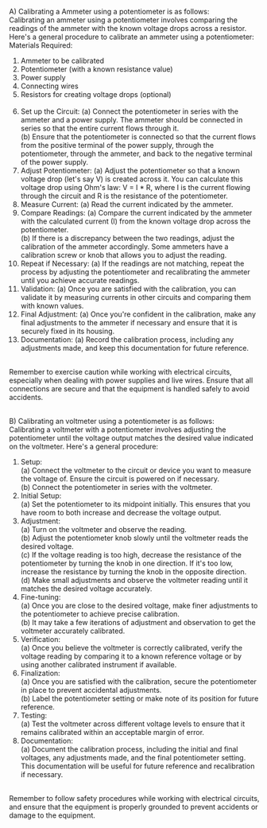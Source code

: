 A) Calibrating a Ammeter using a potentiometer is as follows:
<br>
Calibrating an ammeter using a potentiometer involves comparing the readings of the ammeter with the known voltage drops across a resistor. Here's a general procedure to calibrate an ammeter using a potentiometer:
<br>
Materials Required:
1. Ammeter to be calibrated
2. Potentiometer (with a known resistance value)
3. Power supply
4. Connecting wires
5. Resistors for creating voltage drops (optional)
   <br>
   <br>
1. Set up the Circuit:
   (a) Connect the potentiometer in series with the ammeter and a power supply. The ammeter should be connected in series so that the entire current flows through it.<br>
   (b) Ensure that the potentiometer is connected so that the current flows from the positive terminal of the power supply, through the potentiometer, through the ammeter, and back to the negative terminal of the power supply.  
2. Adjust Potentiometer:
   (a) Adjust the potentiometer so that a known voltage drop (let's say V) is created across it. You can calculate this voltage drop using Ohm's law: V = I * R, where I is the current flowing through the circuit and R is the resistance of the potentiometer.  
3. Measure Current:
   (a) Read the current indicated by the ammeter.
4. Compare Readings:
   (a) Compare the current indicated by the ammeter with the calculated current (I) from the known voltage drop across the potentiometer.<br>
   (b) If there is a discrepancy between the two readings, adjust the calibration of the ammeter accordingly. Some ammeters have a calibration screw or knob that allows you to adjust the reading.
5. Repeat if Necessary:
   (a) If the readings are not matching, repeat the process by adjusting the potentiometer and recalibrating the ammeter until you achieve accurate readings.
6. Validation:
   (a) Once you are satisfied with the calibration, you can validate it by measuring currents in other circuits and comparing them with known values.
7. Final Adjustment:
   (a) Once you're confident in the calibration, make any final adjustments to the ammeter if necessary and ensure that it is securely fixed in its housing.
8. Documentation:
   (a) Record the calibration process, including any adjustments made, and keep this documentation for future reference.
<br>
Remember to exercise caution while working with electrical circuits, especially when dealing with power supplies and live wires. Ensure that all connections are secure and that the equipment is handled safely to avoid accidents.

<br>
<br>


B) Calibrating an voltmeter using a potentiometer is as follows:
<br>
Calibrating a voltmeter with a potentiometer involves adjusting the potentiometer until the voltage output matches the desired value indicated on the voltmeter. Here's a general procedure:
<br>
1. Setup:<br>
   (a) Connect the voltmeter to the circuit or device you want to measure the voltage of. Ensure the circuit is powered on if necessary.<br>
   (b) Connect the potentiometer in series with the voltmeter.
2. Initial Setup:<br>
   (a) Set the potentiometer to its midpoint initially. This ensures that you have room to both increase and decrease the voltage output.
3. Adjustment:<br>
   (a) Turn on the voltmeter and observe the reading.<br>
   (b) Adjust the potentiometer knob slowly until the voltmeter reads the desired voltage.<br>
   (c) If the voltage reading is too high, decrease the resistance of the potentiometer by turning the knob in one direction. If it's too low, increase the resistance by turning the knob in the opposite direction.<br>
   (d) Make small adjustments and observe the voltmeter reading until it matches the desired voltage accurately.<br>
4. Fine-tuning:<br>
   (a) Once you are close to the desired voltage, make finer adjustments to the potentiometer to achieve precise calibration.<br>
   (b) It may take a few iterations of adjustment and observation to get the voltmeter accurately calibrated.<br>
5. Verification:<br>
   (a) Once you believe the voltmeter is correctly calibrated, verify the voltage reading by comparing it to a known reference voltage or by using another calibrated instrument if available.<br>
6. Finalization:<br>
   (a) Once you are satisfied with the calibration, secure the potentiometer in place to prevent accidental adjustments.<br>
   (b) Label the potentiometer setting or make note of its position for future reference.<br>
7. Testing:<br>
   (a) Test the voltmeter across different voltage levels to ensure that it remains calibrated within an acceptable margin of error.<br>
8. Documentation:<br>
   (a) Document the calibration process, including the initial and final voltages, any adjustments made, and the final potentiometer setting. This documentation will be useful for future reference and recalibration if necessary.
<br>
Remember to follow safety procedures while working with electrical circuits, and ensure that the equipment is properly grounded to prevent accidents or damage to the equipment.








